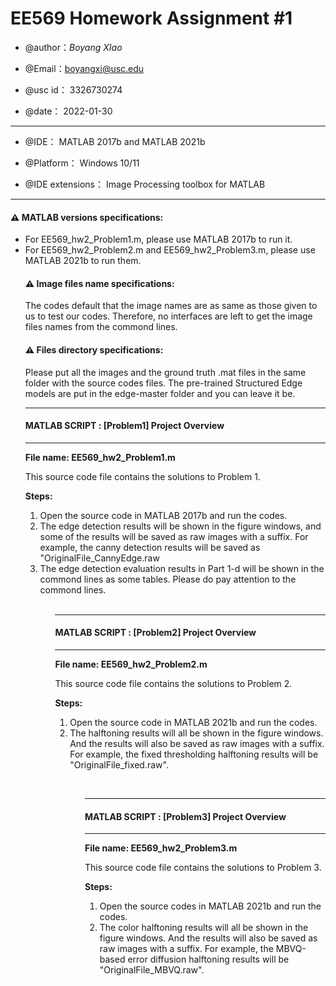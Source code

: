   

# EE569 Homework Assignment #1

  

* @author：*Boyang XIao*

* @Email：[boyangxi@usc.edu](boyangxi@usc.edu)

* @usc id： 3326730274

* @date： 2022-01-30

***

* @IDE： MATLAB 2017b and MATLAB 2021b

* @Platform： Windows 10/11

* @IDE extensions： Image Processing toolbox for MATLAB

***

  

#### :warning: MATLAB versions specifications:

<ul>
<li>For  EE569_hw2_Problem1.m, please use MATLAB 2017b to run it.</li>
<li>For  EE569_hw2_Problem2.m and EE569_hw2_Problem3.m, please use MATLAB 2021b to run them.</li>
</ol>

#### :warning: Image files name specifications:
The codes default that the image names are as same as those given to us to test our codes. Therefore, no interfaces are left to get the image files names from the commond lines.

#### :warning: Files directory specifications:
Please put all the images and the ground truth .mat files in the same folder with the source codes files. The pre-trained Structured Edge models are put in the edge-master folder and you can leave it be.
<br>

---

#### MATLAB SCRIPT : [Problem1] Project Overview

---

**File name: EE569_hw2_Problem1.m**

  

This source code file contains the solutions to Problem 1.

  

**Steps:**

<ol>
<li>Open the source code in MATLAB 2017b and run the codes.</li>
<li>The edge detection results will be shown in the figure windows, and some of the results will be saved as raw images with a suffix. For example, the canny detection results will be saved as "OriginalFile_CannyEdge.raw</li>
<li>The edge detection evaluation results in Part 1-d will be shown in the commond lines as some tables. Please do pay attention to the commond lines.
<ol>
<br>

---


#### MATLAB SCRIPT : [Problem2] Project Overview

---

**File name: EE569_hw2_Problem2.m**

  

This source code file contains the solutions to Problem 2.

  

**Steps:**

<ol>
<li>Open the source code in MATLAB 2021b and run the codes.</li>
<li>The halftoning results will all be shown in the figure windows. And the results will also be saved as raw images with a suffix. For example, the fixed thresholding halftoning results will be "OriginalFile_fixed.raw".</li>
<ol>
<br>

---


#### MATLAB SCRIPT : [Problem3] Project Overview

---

**File name: EE569_hw2_Problem3.m**

  

This source code file contains the solutions to Problem 3.

  

**Steps:**

<ol>
<li>Open the source codes in MATLAB 2021b and run the codes.</li>
<li>The color halftoning results will all be shown in the figure windows. And the results will also be saved as raw images with a suffix. For example, the MBVQ-based error diffusion halftoning results will be "OriginalFile_MBVQ.raw".</li>
<ol>
<br>